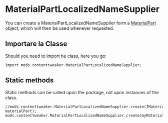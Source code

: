 # MaterialPartLocalizedNameSupplier

You can create a MaterialPartLocalizedNameSupplier form a [MaterialPart](/Mods/ContentTweaker/Materials/Materials/MaterialPart/) object, which will then be used whenever requested.

## Importare la Classe
Should you need to import he class, here you go:
```zenscript
import mods.contenttweaker.MaterialPartLocalizedNameSupplier;
```

## Static methods

Static methods can be called upon the package, not upon instances of the class.

```zenscript
//mods.contenttweaker.MaterialPartLocalizedNameSupplier.create(IMaterialPart materialPart);
mods.contenttweaker.MaterialPartLocalizedNameSupplier.create(myMaterialPart);
```